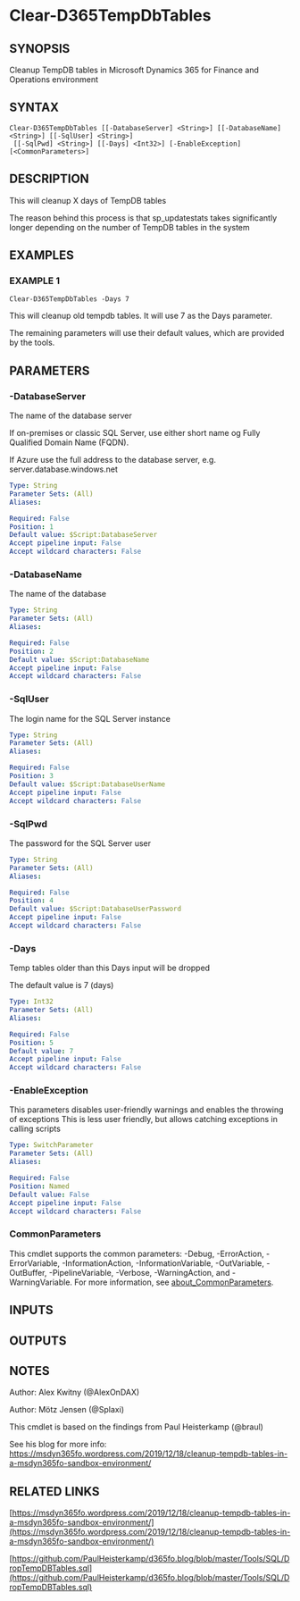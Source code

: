 ﻿---
external help file: d365fo.tools-help.xml
Module Name: d365fo.tools
online version: https://msdyn365fo.wordpress.com/2019/12/18/cleanup-tempdb-tables-in-a-msdyn365fo-sandbox-environment/
schema: 2.0.0
---

# Clear-D365TempDbTables

## SYNOPSIS
Cleanup TempDB tables in Microsoft Dynamics 365 for Finance and Operations environment

## SYNTAX

```
Clear-D365TempDbTables [[-DatabaseServer] <String>] [[-DatabaseName] <String>] [[-SqlUser] <String>]
 [[-SqlPwd] <String>] [[-Days] <Int32>] [-EnableException] [<CommonParameters>]
```

## DESCRIPTION
This will cleanup X days of TempDB tables

The reason behind this process is that sp_updatestats takes significantly longer depending on the number of TempDB tables in the system

## EXAMPLES

### EXAMPLE 1
```
Clear-D365TempDbTables -Days 7
```

This will cleanup old tempdb tables.
It will use 7 as the Days parameter.

The remaining parameters will use their default values, which are provided by the tools.

## PARAMETERS

### -DatabaseServer
The name of the database server

If on-premises or classic SQL Server, use either short name og Fully Qualified Domain Name (FQDN).

If Azure use the full address to the database server, e.g.
server.database.windows.net

```yaml
Type: String
Parameter Sets: (All)
Aliases:

Required: False
Position: 1
Default value: $Script:DatabaseServer
Accept pipeline input: False
Accept wildcard characters: False
```

### -DatabaseName
The name of the database

```yaml
Type: String
Parameter Sets: (All)
Aliases:

Required: False
Position: 2
Default value: $Script:DatabaseName
Accept pipeline input: False
Accept wildcard characters: False
```

### -SqlUser
The login name for the SQL Server instance

```yaml
Type: String
Parameter Sets: (All)
Aliases:

Required: False
Position: 3
Default value: $Script:DatabaseUserName
Accept pipeline input: False
Accept wildcard characters: False
```

### -SqlPwd
The password for the SQL Server user

```yaml
Type: String
Parameter Sets: (All)
Aliases:

Required: False
Position: 4
Default value: $Script:DatabaseUserPassword
Accept pipeline input: False
Accept wildcard characters: False
```

### -Days
Temp tables older than this Days input will be dropped

The default value is 7 (days)

```yaml
Type: Int32
Parameter Sets: (All)
Aliases:

Required: False
Position: 5
Default value: 7
Accept pipeline input: False
Accept wildcard characters: False
```

### -EnableException
This parameters disables user-friendly warnings and enables the throwing of exceptions
This is less user friendly, but allows catching exceptions in calling scripts

```yaml
Type: SwitchParameter
Parameter Sets: (All)
Aliases:

Required: False
Position: Named
Default value: False
Accept pipeline input: False
Accept wildcard characters: False
```

### CommonParameters
This cmdlet supports the common parameters: -Debug, -ErrorAction, -ErrorVariable, -InformationAction, -InformationVariable, -OutVariable, -OutBuffer, -PipelineVariable, -Verbose, -WarningAction, and -WarningVariable. For more information, see [about_CommonParameters](http://go.microsoft.com/fwlink/?LinkID=113216).

## INPUTS

## OUTPUTS

## NOTES
Author: Alex Kwitny (@AlexOnDAX)

Author: Mötz Jensen (@Splaxi)

This cmdlet is based on the findings from Paul Heisterkamp (@braul)

See his blog for more info:
https://msdyn365fo.wordpress.com/2019/12/18/cleanup-tempdb-tables-in-a-msdyn365fo-sandbox-environment/

## RELATED LINKS

[https://msdyn365fo.wordpress.com/2019/12/18/cleanup-tempdb-tables-in-a-msdyn365fo-sandbox-environment/](https://msdyn365fo.wordpress.com/2019/12/18/cleanup-tempdb-tables-in-a-msdyn365fo-sandbox-environment/)

[https://github.com/PaulHeisterkamp/d365fo.blog/blob/master/Tools/SQL/DropTempDBTables.sql](https://github.com/PaulHeisterkamp/d365fo.blog/blob/master/Tools/SQL/DropTempDBTables.sql)

